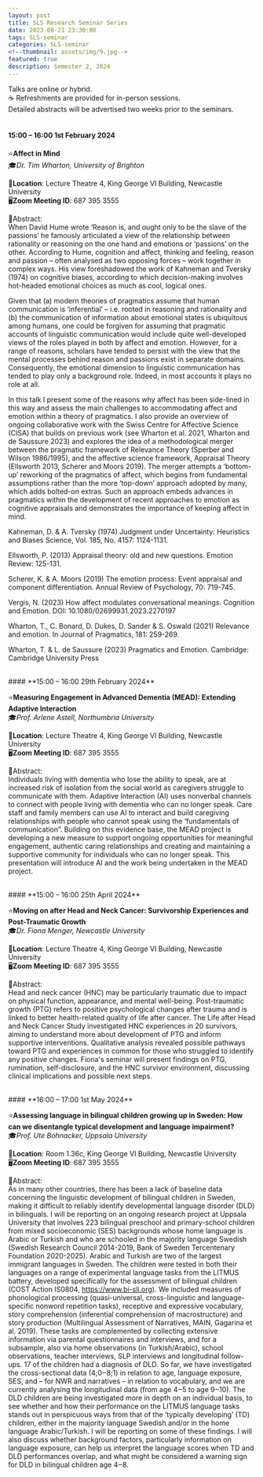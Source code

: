 ```yaml
---
layout: post
title: SLS Research Seminar Series 
date: 2023-08-21 23:30:00
tags: SLS-seminar
categories: SLS-seminar
<!--thumbnail: assets/img/9.jpg-->
featured: true
description: Semester 2, 2024
---
```


Talks are online or hybrid.  
☕ Refreshments are provided for in-person sessions.   
Detailed abstracts will be advertised two weeks prior to the seminars.  
<br>


#### **15:00 – 16:00 1st February 2024**

⭐**Affect in Mind**  
🎓*Dr. Tim Wharton, University of Brighton*  

📍**Location**: Lecture Theatre 4, King George VI Building, Newcastle University  
🖥️**Zoom Meeting ID**: 687 395 3555  
  
📃Abstract:  
When David Hume wrote ‘Reason is, and ought only to be the slave of the passions’ he famously articulated a view of the relationship between rationality or reasoning on the one hand and emotions or ‘passions’ on the other. According to Hume, cognition and affect, thinking and feeling, reason and passion – often analysed as two opposing forces – work together in complex ways. His view foreshadowed the work of Kahneman and Tversky (1974) on cognitive biases, according to which decision-making involves hot-headed emotional choices as much as cool, logical ones.

Given that (a) modern theories of pragmatics assume that human communication is ‘inferential’ – i.e. rooted in reasoning and rationality and (b) the communication of information about emotional states is ubiquitous among humans, one could be forgiven for assuming that pragmatic accounts of linguistic communication would include quite well-developed views of the roles played in both by affect and emotion. However, for a range of reasons, scholars have tended to persist with the view that the mental processes behind reason and passions exist in separate domains. Consequently, the emotional dimension to linguistic communication has tended to play only a background role. Indeed, in most accounts it plays no role at all.

In this talk I present some of the reasons why affect has been side-lined in this way and assess the main challenges to accommodating affect and emotion within a theory of pragmatics. I also provide an overview of ongoing collaborative work with the Swiss Centre for Affective Science (CISA) that builds on previous work (see Wharton et al. 2021, Wharton and de Saussure 2023) and explores the idea of a methodological merger between the pragmatic framework of Relevance Theory (Sperber and Wilson 1986/1995), and the affective science framework, Appraisal Theory (Ellsworth 2013, Scherer and Moors 2019). The merger attempts a ‘bottom-up’ reworking of the pragmatics of affect, which begins from fundamental assumptions rather than the more ‘top-down’ approach adopted by many, which adds bolted-on extras. Such an approach embeds advances in pragmatics within the development of recent approaches to emotion as cognitive appraisals and demonstrates the importance of keeping affect in mind.

Kahneman, D. & A. Tversky (1974) Judgment under Uncertainty: Heuristics and Biases Science, Vol. 185, No. 4157: 1124-1131.

Ellsworth, P. (2013) Appraisal theory: old and new questions. Emotion Review: 125-131.

Scherer, K. & A. Moors (2019) The emotion process: Event appraisal and component differentiation. Annual Review of Psychology, 70: 719-745.

Vergis, N. (2023) How affect modulates conversational meanings. Cognition and Emotion. DOI: 10.1080/02699931.2023.2270197

Wharton, T., C. Bonard, D. Dukes, D. Sander & S. Oswald (2021) Relevance and emotion. In Journal of Pragmatics, 181: 259-269.

Wharton, T. & L. de Saussure (2023) Pragmatics and Emotion. Cambridge: Cambridge University Press



<br>
#### **15:00 – 16:00 29th February 2024**

⭐**Measuring Engagement in Advanced Dementia (MEAD): Extending Adaptive Interaction**    
🎓*Prof. Arlene Astell, Northumbria University*   

📍**Location**: Lecture Theatre 4, King George VI Building, Newcastle University  
🖥️**Zoom Meeting ID**: 687 395 3555  
  
📃Abstract:     
Individuals living with dementia who lose the ability to speak, are at increased risk of isolation from the social world as caregivers struggle to communicate with them. Adaptive Interaction (AI) uses nonverbal channels to connect with people living with dementia who can no longer speak. Care staff and family members can use AI to interact and build caregiving relationships with people who cannot speak using the ‘fundamentals of communication”. Building on this evidence base, the MEAD project is developing a new measure to support ongoing opportunities for meaningful engagement, authentic caring relationships and creating and maintaining a supportive community for individuals who can no longer speak. This presentation will introduce AI and the work being undertaken in the MEAD project.

<br>
#### **15:00 – 16:00 25th April 2024**  

⭐**Moving on after Head and Neck Cancer: Survivorship Experiences and Post-Traumatic Growth**  
🎓*Dr. Fiona Menger, Newcastle University*  

📍**Location**: Lecture Theatre 4, King George VI Building, Newcastle University  
🖥️**Zoom Meeting ID**: 687 395 3555  
  
📃Abstract:  
Head and neck cancer (HNC) may be particularly traumatic due to impact on physical function, appearance, and mental well-being. Post-traumatic growth (PTG) refers to positive psychological changes after trauma and is linked to better health-related quality of life after cancer. The Life after Head and Neck Cancer Study investigated HNC experiences in 20 survivors, aiming to understand more about development of PTG and inform supportive interventions. Qualitative analysis revealed possible pathways toward PTG and experiences in common for those who struggled to identify any positive changes. Fiona's seminar will present findings on PTG, rumination, self-disclosure, and the HNC survivor environment, discussing clinical implications and possible next steps.

<br>
#### **16:00 – 17:00 1st May 2024**  

⭐**Assessing language in bilingual children growing up in Sweden: How can we disentangle typical development and language impairment?**  
🎓*Prof. Ute Bohnacker, Uppsala University*  

📍**Location**: Room 1.36c, King George VI Building, Newcastle University  
🖥️**Zoom Meeting ID**: 687 395 3555  
  
📃Abstract:  
As in many other countries, there has been a lack of baseline data concerning the linguistic development of bilingual children in Sweden, making it difficult to reliably identify developmental language disorder (DLD) in bilinguals. I will be reporting on an ongoing research project at Uppsala University that involves 223 bilingual preschool and primary-school children from mixed socioeconomic (SES) backgrounds whose home language is Arabic or Turkish and who are schooled in the majority language Swedish (Swedish Research Council 2014-2019, Bank of Sweden Tercentenary Foundation 2020-2025). Arabic and Turkish are two of the largest immigrant languages in Sweden. The children were tested in both their languages on a range of experimental language tasks from the LITMUS battery, developed specifically for the assessment of bilingual children (COST Action IS0804, https://www.bi-sli.org). We included measures of phonological processing (quasi-universal, cross-linguistic and language-specific nonword repetition tasks), receptive and expressive vocabulary, story comprehension (inferential comprehension of macrostructure) and story production (Multilingual Assessment of Narratives, MAIN, Gagarina et al. 2019). These tasks are complemented by collecting extensive information via parental questionnaires and interviews, and for a subsample, also via home observations (in Turkish/Arabic), school observations, teacher interviews, SLP interviews and longitudinal follow-ups. 17 of the children had a diagnosis of DLD. So far, we have investigated the cross-sectional data (4;0‒8;1) in relation to age, language exposure, SES, and – for NWR and narratives – in relation to vocabulary, and we are currently analysing the longitudinal data (from age 4‒5 to age 9‒10). The DLD children are being investigated more in depth on an individual basis, to see whether and how their performance on the LITMUS language tasks stands out in perspicuous ways from that of the ‘typically developing’ (TD) children, either in the majority language Swedish and/or in the home language Arabic/Turkish. I will be reporting on some of these findings. I will also discuss whether background factors, particularly information on language exposure, can help us interpret the language scores when TD and DLD performances overlap, and what might be considered a warning sign for DLD in bilingual children age 4‒8.